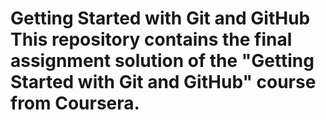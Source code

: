 #  Getting Started with Git and GitHub This repository contains the final assignment solution of the "Getting Started with Git and GitHub" course from Coursera.
